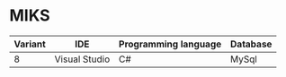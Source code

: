 # MIKS

| Variant       | IDE                | Programming language | Database |
| ------------- | ------------------ | -------------------- | -------- |
| 8             | Visual Studio      | C#                   |  MySql   |
